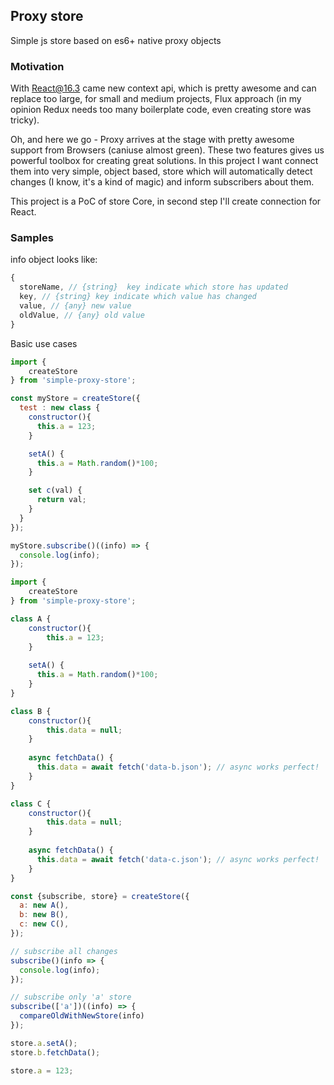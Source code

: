 ## Proxy store

Simple js store based on es6+ native proxy objects

### Motivation
With React@16.3 came new context api, which is pretty awesome and 
can replace too large, for small and medium projects, Flux
approach (in my opinion Redux needs too many boilerplate code, even 
creating store was tricky). 

Oh, and here we go - Proxy arrives at the stage with pretty awesome 
support from Browsers (caniuse almost green). These two features 
gives us powerful toolbox for creating great solutions.
In this project I want connect them into very simple, object based, 
store which will automatically detect changes (I know, it's a kind of magic) 
and inform subscribers about them.

This project is a PoC of store Core, in second step I'll create
connection for React.


### Samples

info object looks like: 
```js
{
  storeName, // {string}  key indicate which store has updated
  key, // {string} key indicate which value has changed
  value, // {any} new value
  oldValue, // {any} old value
}
```

Basic use cases
```js
import {
    createStore
} from 'simple-proxy-store';

const myStore = createStore({
  test : new class {
    constructor(){
      this.a = 123;
    }

    setA() {
      this.a = Math.random()*100;
    }

    set c(val) {
      return val;
    }
  }
});

myStore.subscribe()((info) => {
  console.log(info);
});
```

```js
import {
    createStore
} from 'simple-proxy-store';

class A {
    constructor(){
        this.a = 123;
    }
    
    setA() {
      this.a = Math.random()*100;
    }
}

class B {
    constructor(){
        this.data = null; 
    }
    
    async fetchData() {
      this.data = await fetch('data-b.json'); // async works perfect!
    }
}

class C {
    constructor(){
        this.data = null; 
    }
    
    async fetchData() {
      this.data = await fetch('data-c.json'); // async works perfect!
    }
}

const {subscribe, store} = createStore({
  a: new A(),
  b: new B(),
  c: new C(),
});

// subscribe all changes
subscribe()(info => {
  console.log(info);
});

// subscribe only 'a' store
subscribe(['a'])((info) => {
  compareOldWithNewStore(info)
});

store.a.setA();
store.b.fetchData();

store.a = 123;
```
